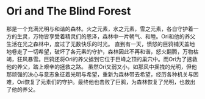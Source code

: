 # Ori and The Blind Forest
  那是一个充满光明与和谐的森林。火之元素，水之元素，雪之元素，各自守护着一方的生灵，万物皆享受着精灵们的恩泽，森林中一片朝气、和睦。Ori和他的养父生活在光之森林中，度过了无数快乐的时光。
  直到有一天，愤怒的巨鸦铺天盖地地卷走了一切希望，破坏了各元素的守护，森林因此不再和谐，怒火翻腾，万物枯竭，狂风暴雪。巨鸦还将Ori的养父掳到它位于巨峰之顶的巢穴中。而Ori为了拯救他的养父，踏上艰辛的拯救之路。
  虽然Ori又弱又小，如那风中摇拽的光明，但他那顽强的决心与意志象征着光明与希望，重新为森林带去希望，经历各种机关与困难，Ori恢复了元素们的守护。最终他也击败了巨鸦，为森林恢复了光明，也救出了他的养父。
